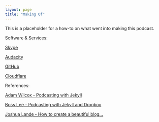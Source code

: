 ```yaml
---
layout: page
title: "Making Of"
---
```


This is a placeholder for a how-to on what went into making this podcast.

Software & Services:

[Skype](http://www.skype.com)

[Audacity](http://audacity.sourceforge.net/)

[GitHub](https://www.github.com)

[Cloudflare](https://cloudflare.com)

References:

[Adam Wilcox - Podcasting with Jekyll](http://www.adamwilcox.org/2013/01/17/from-the-pub/)

[Boss Lee - Podcasting with Jekyll and Dropbox](http://bosslee.co/podcasting-with-dropbox-and-jekyll/)

[Joshua Lande - How to create a beautiful blog...](http://joshualande.com/jekyll-github-pages-poole/)
